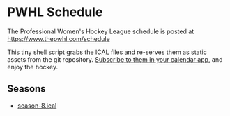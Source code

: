 # PWHL Schedule

The Professional Women's Hockey League schedule is posted at https://www.thepwhl.com/schedule

This tiny shell script grabs the ICAL files and re-serves them as static assets from the git repository.
[Subscribe to them in your calendar app](https://jamesdoc.com/blog/2024/webcal/), and enjoy the hockey.

## Seasons

 * [season-8.ical](webcal://github.com/ellieayla/pwhl-ical/raw/refs/heads/main/season-8.ical)
